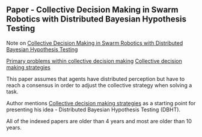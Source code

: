 ## Paper - Collective Decision Making in Swarm Robotics with Distributed Bayesian Hypothesis Testing
Note on [Collective Decision Making in Swarm Robotics with Distributed Bayesian Hypothesis Testing](../Papers/Collective%20Decision%20Making%20in%20Swarm%20Robotics%20with%20Distributed%20Bayesian%20Hypothesis%20Testing.pdf)

[Primary problems within collective decision making](Primary%20problems%20within%20collective%20decision%20making.md)
[Collective decision making strategies](Collective%20decision%20making%20strategies.md)

This paper assumes that agents have distributed perception but have to reach a consensus in order to adjust the collective strategy when solving a task.

Author mentions [Collective decision making strategies](Collective%20decision%20making%20strategies.md) as a starting point for presenting his idea - Distributed Bayesian Hypothesis Testing (DBHT).

All of the indexed papers are older than 4 years and most are older than 10 years.